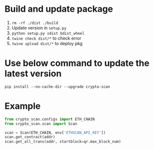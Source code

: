 # Build and update package
1. `rm -rf ./dist ./build`
2. Update version in `setup.py`
3. `python setup.py sdist bdist_wheel`
4. `twine check dist/*` to check error
4. `twine upload dist/*` to deploy pkg


# Use below command to update the latest version
`pip install --no-cache-dir --upgrade crypto-scan`


# Example
```python
from crypto_scan.configs import ETH_CHAIN
from crypto_scan.scan import Scan

scan = Scan(ETH_CHAIN, env['ETHSCAN_API_KEY'])
scan.get_contract(addr)
scan.get_all_trans(addr, startblock=qr.max_block_num)
```